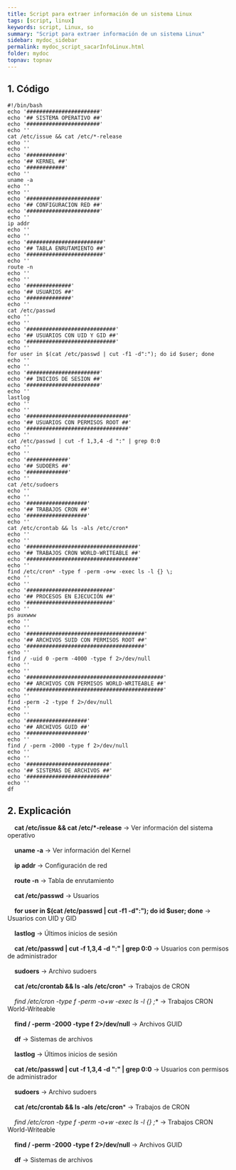 ```yaml
---
title: Script para extraer información de un sistema Linux
tags: [script, linux]
keywords: script, Linux, so
summary: "Script para extraer información de un sistema Linux"
sidebar: mydoc_sidebar
permalink: mydoc_script_sacarInfoLinux.html
folder: mydoc
topnav: topnav
---
```

## 1. Código

```shell
#!/bin/bash
echo '#######################'
echo '## SISTEMA OPERATIVO ##'
echo '#######################'
echo ''
cat /etc/issue && cat /etc/*-release
echo ''
echo ''
echo '############'
echo '## KERNEL ##'
echo '############'
echo ''
uname -a
echo ''
echo ''
echo '#######################'
echo '## CONFIGURACION RED ##'
echo '#######################'
echo ''
ip addr
echo ''
echo ''
echo '########################'
echo '## TABLA ENRUTAMIENTO ##'
echo '########################'
echo ''
route -n
echo ''
echo ''
echo '##############'
echo '## USUARIOS ##'
echo '##############'
echo ''
cat /etc/passwd
echo ''
echo ''
echo '############################'
echo '## USUARIOS CON UID Y GID ##'
echo '############################'
echo ''
for user in $(cat /etc/passwd | cut -f1 -d":"); do id $user; done
echo ''
echo ''
echo '#######################'
echo '## INICIOS DE SESION ##'
echo '#######################'
echo ''
lastlog
echo ''
echo ''
echo '################################'
echo '## USUARIOS CON PERMISOS ROOT ##'
echo '################################'
echo ''
cat /etc/passwd | cut -f 1,3,4 -d ":" | grep 0:0
echo ''
echo ''
echo '#############'
echo '## SUDOERS ##'
echo '#############'
echo ''
cat /etc/sudoers
echo ''
echo ''
echo '###################'
echo '## TRABAJOS CRON ##'
echo '###################'
echo ''
cat /etc/crontab && ls -als /etc/cron*
echo ''
echo ''
echo '###################################'
echo '## TRABAJOS CRON WORLD-WRITEABLE ##'
echo '###################################'
echo ''
find /etc/cron* -type f -perm -o+w -exec ls -l {} \;
echo ''
echo ''
echo '###########################'
echo '## PROCESOS EN EJECUCIÓN ##'
echo '###########################'
echo ''
ps auxwww
echo ''
echo ''
echo '#####################################'
echo '## ARCHIVOS SUID CON PERMISOS ROOT ##'
echo '#####################################'
echo ''
find / -uid 0 -perm -4000 -type f 2>/dev/null
echo ''
echo ''
echo '###########################################'
echo '## ARCHIVOS CON PERMISOS WORLD-WRITEABLE ##'
echo '###########################################'
echo ''
find -perm -2 -type f 2>/dev/null
echo ''
echo ''
echo '###################'
echo '## ARCHIVOS GUID ##'
echo '###################'
echo ''
find / -perm -2000 -type f 2>/dev/null
echo ''
echo ''
echo '##########################'
echo '## SISTEMAS DE ARCHIVOS ##'
echo '##########################'
echo ''
df
````

## 2. Explicación

&nbsp;&nbsp;&nbsp;&nbsp;**cat /etc/issue && cat /etc/\*-release** → Ver información del sistema operativo<br/><br/>
&nbsp;&nbsp;&nbsp;&nbsp;**uname -a** → Ver información del Kernel<br/><br/>
&nbsp;&nbsp;&nbsp;&nbsp;**ip addr** → Configuración de red<br/><br/>
&nbsp;&nbsp;&nbsp;&nbsp;**route -n** → Tabla de enrutamiento<br/><br/>
&nbsp;&nbsp;&nbsp;&nbsp;**cat /etc/passwd** → Usuarios<br/><br/>
&nbsp;&nbsp;&nbsp;&nbsp;**for user in $(cat /etc/passwd | cut -f1 -d":"); do id $user; done** → Usuarios con UID y GID<br/><br/>
&nbsp;&nbsp;&nbsp;&nbsp;**lastlog** → Últimos inicios de sesión<br/><br/>
&nbsp;&nbsp;&nbsp;&nbsp;**cat /etc/passwd | cut -f 1,3,4 -d ":" | grep 0:0** → Usuarios con permisos de administrador<br/><br/>
&nbsp;&nbsp;&nbsp;&nbsp;**sudoers** → Archivo sudoers<br/><br/>
&nbsp;&nbsp;&nbsp;&nbsp;**cat /etc/crontab && ls -als /etc/cron*** → Trabajos de CRON<br/><br/>
&nbsp;&nbsp;&nbsp;&nbsp;**find /etc/cron* -type f -perm -o+w -exec ls -l {} \;** → Trabajos CRON World-Writeable<br/><br/>
&nbsp;&nbsp;&nbsp;&nbsp;**find / -perm -2000 -type f 2>/dev/null** → Archivos GUID<br/><br/>
&nbsp;&nbsp;&nbsp;&nbsp;**df** → Sistemas de archivos<br/><br/>
&nbsp;&nbsp;&nbsp;&nbsp;**lastlog** → Últimos inicios de sesión<br/><br/>
&nbsp;&nbsp;&nbsp;&nbsp;**cat /etc/passwd | cut -f 1,3,4 -d ":" | grep 0:0** → Usuarios con permisos de administrador<br/><br/>
&nbsp;&nbsp;&nbsp;&nbsp;**sudoers** → Archivo sudoers<br/><br/>
&nbsp;&nbsp;&nbsp;&nbsp;**cat /etc/crontab && ls -als /etc/cron*** → Trabajos de CRON<br/><br/>
&nbsp;&nbsp;&nbsp;&nbsp;**find /etc/cron* -type f -perm -o+w -exec ls -l {} \;** → Trabajos CRON World-Writeable<br/><br/>
&nbsp;&nbsp;&nbsp;&nbsp;**find / -perm -2000 -type f 2>/dev/null** → Archivos GUID<br/><br/>
&nbsp;&nbsp;&nbsp;&nbsp;**df** → Sistemas de archivos<br/>

